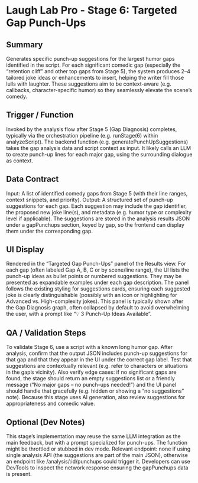 # Laugh Lab Pro - Stage 6: Targeted Gap Punch-Ups

## Summary

Generates specific punch-up suggestions for the largest humor gaps identified in the script. For each significant comedic gap (especially the “retention cliff” and other top gaps from Stage 5), the system produces 2–4 tailored joke ideas or enhancements to insert, helping the writer fill those lulls with laughter. These suggestions aim to be context-aware (e.g. callbacks, character-specific humor) so they seamlessly elevate the scene’s comedy.

## Trigger / Function

Invoked by the analysis flow after Stage 5 (Gap Diagnosis) completes, typically via the orchestration pipeline (e.g. runStage(6) within analyzeScript). The backend function (e.g. generatePunchUpSuggestions) takes the gap analysis data and script context as input. It likely calls an LLM to create punch-up lines for each major gap, using the surrounding dialogue as context.

## Data Contract

Input: A list of identified comedy gaps from Stage 5 (with their line ranges, context snippets, and priority). Output: A structured set of punch-up suggestions for each gap. Each suggestion may include the gap identifier, the proposed new joke line(s), and metadata (e.g. humor type or complexity level if applicable). The suggestions are stored in the analysis results JSON under a gapPunchups section, keyed by gap, so the frontend can display them under the corresponding gap.

## UI Display

Rendered in the “Targeted Gap Punch-Ups” panel of the Results view. For each gap (often labeled Gap A, B, C or by scene/line range), the UI lists the punch-up ideas as bullet points or numbered suggestions. They may be presented as expandable examples under each gap description. The panel follows the existing styling for suggestions cards, ensuring each suggested joke is clearly distinguishable (possibly with an icon or highlighting for Advanced vs. High-complexity jokes). This panel is typically shown after the Gap Diagnosis graph, often collapsed by default to avoid overwhelming the user, with a prompt like “💡 3 Punch-Up Ideas Available”.

## QA / Validation Steps

To validate Stage 6, use a script with a known long humor gap. After analysis, confirm that the output JSON includes punch-up suggestions for that gap and that they appear in the UI under the correct gap label. Test that suggestions are contextually relevant (e.g. refer to characters or situations in the gap’s vicinity). Also verify edge cases: if no significant gaps are found, the stage should return an empty suggestions list or a friendly message (“No major gaps – no punch-ups needed!”) and the UI panel should handle that gracefully (e.g. hidden or showing a “no suggestions” note). Because this stage uses AI generation, also review suggestions for appropriateness and comedic value.

## Optional (Dev Notes)

This stage’s implementation may reuse the same LLM integration as the main feedback, but with a prompt specialized for punch-ups. The function might be throttled or stubbed in dev mode. Relevant endpoint: none if using single analysis API (the suggestions are part of the main JSON), otherwise an endpoint like /analysis/:id/punchups could trigger it. Developers can use DevTools to inspect the network response ensuring the gapPunchups data is present.

